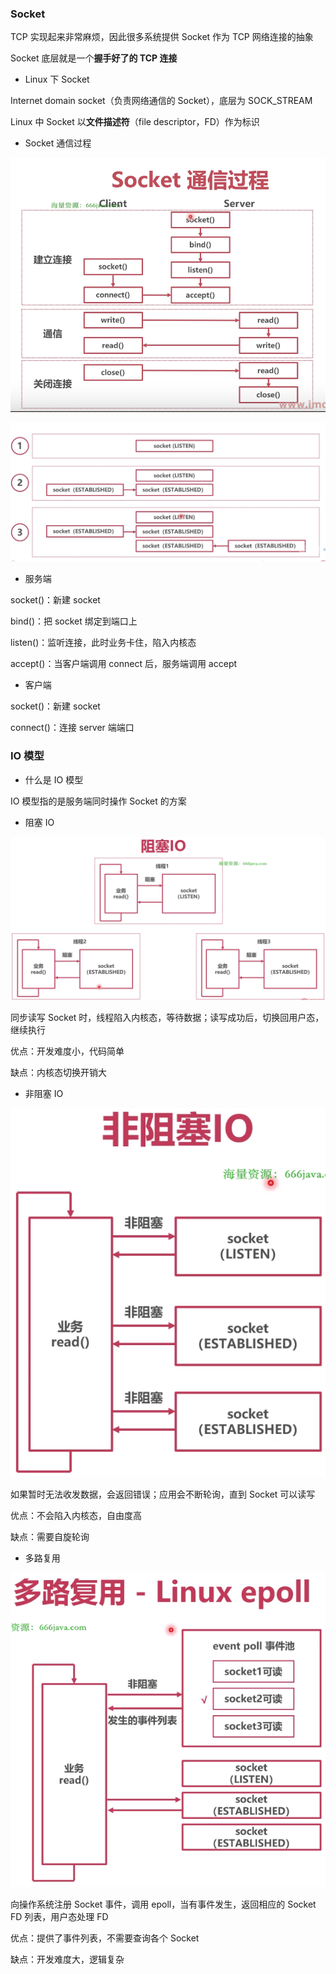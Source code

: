 ### Socket

TCP 实现起来非常麻烦，因此很多系统提供 Socket 作为 TCP 网络连接的抽象

Socket 底层就是一个**握手好了的 TCP 连接**

* Linux 下 Socket

Internet domain socket（负责网络通信的 Socket），底层为 SOCK_STREAM

Linux 中 Socket 以**文件描述符**（file descriptor，FD）作为标识


* Socket 通信过程

![Socket 通信过程](images/001_Socket通信过程.png)

![Socket 通信过程](images/001_Socket通信过程2.png)


* 服务端

socket()：新建 socket

bind()：把 socket 绑定到端口上

listen()：监听连接，此时业务卡住，陷入内核态

accept()：当客户端调用 connect 后，服务端调用 accept


* 客户端

socket()：新建 socket

connect()：连接 server 端端口


### IO 模型

* 什么是 IO 模型

IO 模型指的是服务端同时操作 Socket 的方案


* 阻塞 IO

![阻塞IO](images/002_阻塞IO.png)

同步读写 Socket 时，线程陷入内核态，等待数据；读写成功后，切换回用户态，继续执行

优点：开发难度小，代码简单

缺点：内核态切换开销大


* 非阻塞 IO

![非阻塞IO](images/003_非阻塞IO.png)

如果暂时无法收发数据，会返回错误；应用会不断轮询，直到 Socket 可以读写

优点：不会陷入内核态，自由度高

缺点：需要自旋轮询


* 多路复用

![多路复用](images/004_多路复用.png)

向操作系统注册 Socket 事件，调用 epoll，当有事件发生，返回相应的 Socket FD 列表，用户态处理 FD

优点：提供了事件列表，不需要查询各个 Socket

缺点：开发难度大，逻辑复杂
